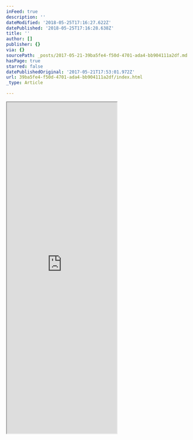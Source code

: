 ```yaml
---
inFeed: true
description: ''
dateModified: '2018-05-25T17:16:27.622Z'
datePublished: '2018-05-25T17:16:28.638Z'
title: ''
author: []
publisher: {}
via: {}
sourcePath: _posts/2017-05-21-39ba5fe4-f50d-4701-ada4-bb904111a2df.md
hasPage: true
starred: false
datePublishedOriginal: '2017-05-21T17:53:01.972Z'
url: 39ba5fe4-f50d-4701-ada4-bb904111a2df/index.html
_type: Article

---
```

<iframe src="https://the-grid.github.io/ed-userhtml/?g=eJx1jrEOgjAURXe-4tq9bZSJpGUxJO58QWkfESKU9D2N_L0xJG6O5547HHfSGr2EIsgjbs-h37KgWwZKuOZE0LqtAMexTJtA9o28EnqLncMrHKvClLy6sz5QP3JIVBQC72tEopEKuESvrJ3Z_H5sYl5sfWnqc1ObmVXr7GHayn2zujX9j_oAB_874Q" height="900" style=""></iframe>